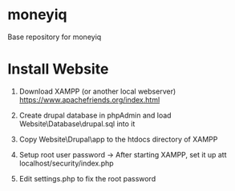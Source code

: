 moneyiq
=======

Base repository for moneyiq


Install Website
==============
1. Download XAMPP (or another local webserver)
   https://www.apachefriends.org/index.html
   
2. Create drupal database in phpAdmin and load Website\Database\drupal.sql into it

3. Copy Website\Drupal\app to the htdocs directory of XAMPP

4. Setup root user password
   -> After starting XAMPP, set it up att localhost/security/index.php
   
5. Edit settings.php to fix the root password


